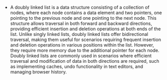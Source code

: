 - A doubly linked list is a data structure consisting of a collection of nodes, where each node contains a data element and two pointers, one pointing to the previous node and one pointing to the next node. This structure allows traversal in both forward and backward directions, providing efficient insertion and deletion operations at both ends of the list. Unlike singly linked lists, doubly linked lists offer bidirectional traversal, making them useful for scenarios requiring frequent insertion and deletion operations in various positions within the list. However, they require more memory due to the additional pointer for each node. Doubly linked lists are commonly used in scenarios where efficient traversal and modification of data in both directions are required, such as implementing caches, undo functionality in text editors, and managing browser history.




